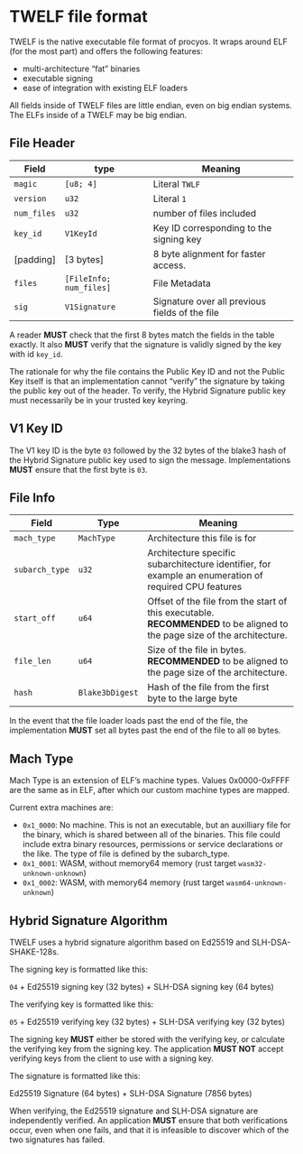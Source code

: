 # TWELF file format

TWELF is the native executable file format of procyos. It wraps around ELF (for the most part) and offers the following features:

- multi-architecture “fat” binaries
- executable signing
- ease of integration with existing ELF loaders

All fields inside of TWELF files are little endian, even on big endian systems. The ELFs inside of a TWELF may be big endian.

## File Header

| Field | type | Meaning |
|-------|-|-|
| `magic` | `[u8; 4]` | Literal `TWLF` |
| `version` | `u32` | Literal `1` |
| `num_files` | `u32` | number of files included |
| `key_id` | `V1KeyId` | Key ID corresponding to the signing key |
| [padding] | [3 bytes] | 8 byte alignment for faster access. |
| `files` | `[FileInfo; num_files]` | File Metadata |
| `sig` | `V1Signature` | Signature over all previous fields of the file |

A reader **MUST** check that the first 8 bytes match the fields in the table exactly. It also **MUST** verify that the signature is validly signed by the key with id `key_id`.

The rationale for why the file contains the Public Key ID and not the Public Key itself is that an implementation cannot “verify” the signature by taking the public key out of the header. To verify, the Hybrid Signature public key must necessarily be in your trusted key keyring.

## V1 Key ID

The V1 key ID is the byte `03` followed by the 32 bytes of the blake3 hash of the Hybrid Signature public key used to sign the message. Implementations **MUST** ensure that the first byte is `03`.

## File Info

| Field | Type | Meaning |
|-|-|-|
| `mach_type` | `MachType` | Architecture this file is for |
| `subarch_type` | `u32` | Architecture specific subarchitecture identifier, for example an enumeration of required CPU features |
| `start_off` | `u64` | Offset of the file from the start of this executable. **RECOMMENDED** to be aligned to the page size of the architecture. |
| `file_len` | `u64` | Size of the file in bytes. **RECOMMENDED** to be aligned to the page size of the architecture. |
| `hash` | `Blake3bDigest` | Hash of the file from the first byte to the large byte |

In the event that the file loader loads past the end of the file, the implementation **MUST** set all bytes past the end of the file to all `00` bytes.

## Mach Type

Mach Type is an extension of ELF’s machine types. Values 0x0000-0xFFFF are the same as in ELF, after which our custom machine types are mapped.

Current extra machines are:

- `0x1_0000`: No machine. This is not an executable, but an auxilliary file for the binary, which is shared between all of the binaries. This file could include extra binary resources, permissions or service declarations or the like. The type of file is defined by the subarch_type.
- `0x1_0001`: WASM, without memory64 memory (rust target `wasm32-unknown-unknown`)
- `0x1_0002`: WASM, with memory64 memory (rust target `wasm64-unknown-unknown`)

## Hybrid Signature Algorithm

TWELF uses a hybrid signature algorithm based on Ed25519 and SLH-DSA-SHAKE-128s.

The signing key is formatted like this:

`04` + Ed25519 signing key (32 bytes) + SLH-DSA signing key (64 bytes)

The verifying key is formatted like this:

`05` + Ed25519 verifying key (32 bytes) + SLH-DSA verifying key (32 bytes)

The signing key **MUST** either be stored with the verifying key, or calculate the verifying key from the signing key. The application **MUST NOT** accept verifying keys from the client to use with a signing key.

The signature is formatted like this:

Ed25519 Signature (64 bytes) + SLH-DSA Signature (7856 bytes)

When verifying, the Ed25519 signature and SLH-DSA signature are independently verified. An application **MUST** ensure that both verifications occur, even when one fails, and that it is infeasible to discover which of the two signatures has failed.
